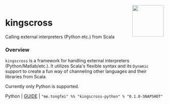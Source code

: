 <img align="right" src="https://img0.etsystatic.com/151/0/9612812/il_570xN.1146611060_c3p5.jpg" height="100px" style="padding-left: 20px"/>

# kingscross
Calling external interpreters (Python etc.) from Scala

### Overview
`kingscross` is a framework for handling external interpreters (Python/Matlab/etc.). It utilizes Scala's flexible syntax and its `Dynamic` support to create a fun way of channeling other languages and their libraries from Scala.

Currently only Python is supported.

Python | [GUIDE](https://github.com/ctongfei/kingscross/tree/master/python) | `"me.tongfei" %% "kingscross-python" % "0.1.0-SNAPSHOT"`
